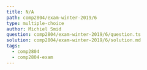 ```yaml
---
title: N/A
path: comp2804/exam-winter-2019/6
type: multiple-choice
author: Michiel Smid
question: comp2804/exam-winter-2019/6/question.ts
solution: comp2804/exam-winter-2019/6/solution.md
tags:
  - comp2804
  - comp2804-exam
---
```

